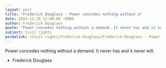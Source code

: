 ```yaml
---
layout: post
title: "Frederick Douglass - Power concedes nothing without a"
date: 2024-12-28 12:00:00 -0000
author: Frederick Douglass
quote: "Power concedes nothing without a demand. It never has and it never will."
subject: Civil rights
permalink: /Civil rights/Frederick Douglass/Frederick Douglass - Power concedes nothing without a
---
```


Power concedes nothing without a demand. It never has and it never will.

- Frederick Douglass
